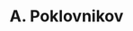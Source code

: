 ---
layout: page
title: A. Poklovnikov
description: Postdoc
img: 
redirect: 
importance: 1
category: former postdocs
---